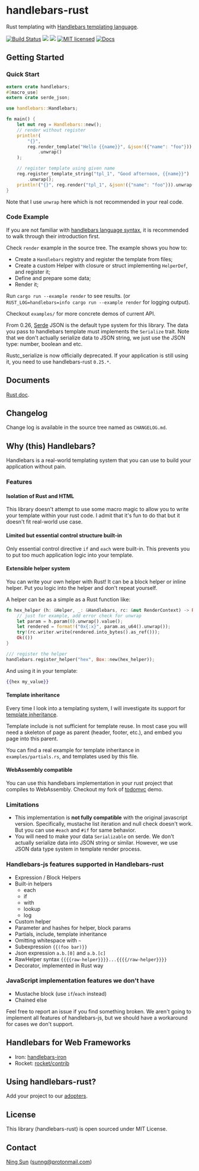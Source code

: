 handlebars-rust
===============

Rust templating with [Handlebars templating language](https://handlebarsjs.com).

[![Build Status](https://travis-ci.org/sunng87/handlebars-rust.svg?branch=master)](https://travis-ci.org/sunng87/handlebars-rust)
[![](http://meritbadge.herokuapp.com/handlebars)](https://crates.io/crates/handlebars)
[![](https://img.shields.io/crates/d/handlebars.svg)](https://crates.io/crates/handlebars)
[![MIT licensed](https://img.shields.io/badge/license-MIT-blue.svg)](./LICENSE)
[![Docs](https://docs.rs/handlebars/badge.svg)](https://docs.rs/crate/handlebars/)

## Getting Started

### Quick Start

```rust
extern crate handlebars;
#[macro_use]
extern crate serde_json;

use handlebars::Handlebars;

fn main() {
    let mut reg = Handlebars::new();
    // render without register
    println!(
        "{}",
        reg.render_template("Hello {{name}}", &json!({"name": "foo"}))
            .unwrap()
    );

    // register template using given name
    reg.register_template_string("tpl_1", "Good afternoon, {{name}}")
        .unwrap();
    println!("{}", reg.render("tpl_1", &json!({"name": "foo"})).unwrap());
}
```

Note that I use `unwrap` here which is not recommended in your real code.

### Code Example

If you are not familiar with [handlebars language
syntax](https://handlebarsjs.com), it is recommended to walk through
their introduction first.

Check `render` example in the source tree. The example shows you how
to:

* Create a `Handlebars` registry and register the template from files;
* Create a custom Helper with closure or struct implementing
 `HelperDef`, and register it;
* Define and prepare some data;
* Render it;

Run `cargo run --example render` to see results.
(or `RUST_LOG=handlebars=info cargo run --example render` for logging
output).

Checkout `examples/` for more concrete demos of current API.

From 0.26, [Serde](https://serde.rs/) JSON is the default type system
for this library. The data you pass to handlebars template must
implements the `Serialize` trait. Note that we don't actually
serialize data to JSON string, we just use the JSON type: number,
boolean and etc.

Rustc_serialize is now officially deprecated. If your application is
still using it, you need to use handlebars-rust `0.25.*`.

## Documents

[Rust
doc](http://sunng87.github.io/handlebars-rust/handlebars/index.html).

## Changelog

Change log is available in the source tree named as `CHANGELOG.md`.

## Why (this) Handlebars?

Handlebars is a real-world templating system that you can use to build
your application without pain.

### Features

#### Isolation of Rust and HTML

This library doesn't attempt to use some macro magic to allow you to
write your template within your rust code. I admit that it's fun to do
that but it doesn't fit real-world use case.

#### Limited but essential control structure built-in

Only essential control directive `if` and `each` were built-in. This
prevents you to put too much application logic into your template.

#### Extensible helper system

You can write your own helper with Rust! It can be a block helper or
inline helper. Put you logic into the helper and don't repeat
yourself.

A helper can be as a simple as a Rust function like:

```rust
fn hex_helper (h: &Helper, _: &Handlebars, rc: &mut RenderContext) -> Result<(), RenderError> {
    // just for example, add error check for unwrap
    let param = h.param(0).unwrap().value();
    let rendered = format!("0x{:x}", param.as_u64().unwrap());
    try!(rc.writer.write(rendered.into_bytes().as_ref()));
    Ok(())
}

/// register the helper
handlebars.register_helper("hex", Box::new(hex_helper));
```

And using it in your template:

```handlebars
{{hex my_value}}
```

#### Template inheritance

Every time I look into a templating system, I will investigate its
support for [template
inheritance](https://docs.djangoproject.com/en/1.9/ref/templates/language/#template-inheritance).

Template include is not sufficient for template reuse. In most case
you will need a skeleton of page as parent (header, footer, etc.), and
embed you page into this parent.

You can find a real example for template inheritance in
`examples/partials.rs`, and templates used by this file.

#### WebAssembly compatible

You can use this handlebars implementation in your rust project that
compiles to WebAssembly. Checkout my fork of
[todomvc](https://github.com/sunng87/rust-todomvc) demo.

### Limitations

* This implementation is **not fully compatible** with the original
  javascript version. Specifically, mustache list iteration and null
  check doesn't work. But you can use `#each` and `#if` for same
  behavior.
* You will need to make your data `Serializable` on serde. We don't
  actually serialize data into JSON string or similar. However, we use
  JSON data type system in template render process.

### Handlebars-js features supported in Handlebars-rust

* Expression / Block Helpers
* Built-in helpers
  * each
  * if
  * with
  * lookup
  * log
* Custom helper
* Parameter and hashes for helper, block params
* Partials, include, template inheritance
* Omitting whitespace with `~`
* Subexpression `{{(foo bar)}}`
* Json expression `a.b.[0]` and `a.b.[c]`
* RawHelper syntax `{{{{raw-helper}}}}...{{{{/raw-helper}}}}`
* Decorator, implemented in Rust way

### JavaScript implementation features we don't have

* Mustache block (use `if`/`each` instead)
* Chained else

Feel free to report an issue if you find something broken. We aren't
going to implement all features of handlebars-js, but we should have a
workaround for cases we don't support.

## Handlebars for Web Frameworks

* Iron: [handlebars-iron](https://github.com/sunng87/handlebars-iron)
* Rocket: [rocket/contrib](https://api.rocket.rs/rocket_contrib/struct.Template.html)

## Using handlebars-rust?

Add your project to our
[adopters](https://github.com/sunng87/handlebars-rust/wiki/adopters).

## License

This library (handlebars-rust) is open sourced under MIT License.

## Contact

[Ning Sun](https://github.com/sunng87) (sunng@protonmail.com)
